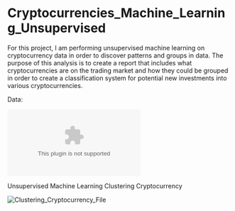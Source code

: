 # Cryptocurrencies_Machine_Learning_Unsupervised
For this project, I am performing unsupervised machine learning on cryptocurrency data in order to discover patterns and groups in data. The purpose of this analysis is to create a report that includes what cryptocurrencies are on the trading market and how they could be grouped in order to create a classification system for potential new investments into various cryptocurrencies.

Data: 

![Data_Crypto](/Data_Crypto/crypto_data.csv)


Unsupervised Machine Learning Clustering Cryptocurrency

![Clustering_Cryptocurrency_File](/crypto_clustering.ipynb)